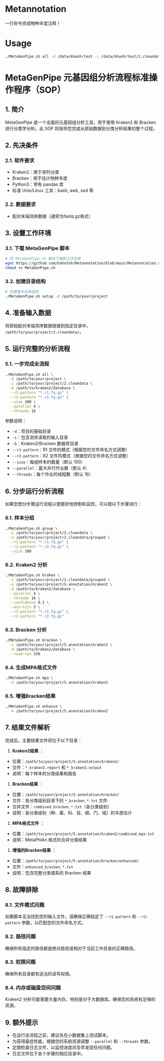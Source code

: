 # Metannotation

一行命令完成物种丰度注释！

# Usage

```bash
./MetaGenPipe.sh all -d /data/khanh/test -i /data/khanh/test/2.cleandata/ -b /public/database/kraken/kraken2/PlusPF/20241228 --r1-pattern ".un.1.fq.gz" --r2-pattern ".un.2.fq.gz" --size 1
```

# MetaGenPipe 元基因组分析流程标准操作程序（SOP）

## 1. 简介

MetaGenPipe 是一个全面的元基因组分析工具，用于使用 Kraken2 和 Bracken 进行分类学分析。此 SOP 将指导您完成从原始数据到分类分析结果的整个过程。

## 2. 先决条件

### 2.1. 软件要求

* Kraken2：用于序列分类
* Bracken：用于估计物种丰度
* Python3：带有 pandas 库
* 标准 Unix/Linux 工具：bash, awk, sed 等

### 2.2. 数据要求

* 配对末端测序数据（通常为fastq.gz格式）

## 3. 设置工作环境

### 3.1. 下载 MetaGenPipe 脚本

```bash
# 将 MetaGenPipe.sh 脚本下载到工作目录
wget https://github.com/hahntoh/Metannotation/blob/main/Metannotation.sh
chmod +x MetaGenPipe.sh
```

### 3.2. 创建目录结构

```bash
# 创建基本目录结构
./MetaGenPipe.sh setup -d /path/to/your/project
```

## 4. 准备输入数据

将原始配对末端测序数据链接到指定目录中， `/path/to/your/project/2.cleandata/`。

## 5. 运行完整的分析流程

### 5.1. 一步完成全流程

```bash
./MetaGenPipe.sh all \
  -d /path/to/your/project \
  -i /path/to/your/project/2.cleandata \
  -b /path/to/kraken2/database \
  --r1-pattern "*.r1.fq.gz" \
  --r2-pattern "*.r2.fq.gz" \
  --size 100 \
  --parallel 4 \
  --threads 16
```

参数说明：

* `-d`：项目的基础目录
* `-i`：包含测序读取的输入目录
* `-b`：Kraken2/Bracken 数据库目录
* `--r1-pattern`：R1 文件的模式（根据您的文件命名方式调整）
* `--r2-pattern`：R2 文件的模式（根据您的文件命名方式调整）
* `--size`：每组样本的数量（默认 100）
* `--parallel`：最大并行作业数（默认 4）
* `--threads`：每个作业的线程数（默认 16）

## 6. 分步运行分析流程

如果您想分步骤运行流程以便更好地控制和监控，可以按以下步骤进行：

### 6.1. 样本分组

```bash
./MetaGenPipe.sh group \
  -i /path/to/your/project/2.cleandata \
  -o /path/to/your/project/2.cleandata/grouped \
  --r1-pattern "*.r1.fq.gz" \
  --r2-pattern "*.r2.fq.gz" \
  --size 100
```

### 6.2. Kraken2 分析

```bash
./MetaGenPipe.sh kraken \
  -i /path/to/your/project/2.cleandata/grouped \
  -o /path/to/your/project/5.annotation/kraken2 \
  -d /path/to/kraken2/database \
  --parallel 4 \
  --threads 16 \
  --confidence 0.1 \
  --min-hits 3 \
  --r1-pattern "*.r1.fq.gz" \
  --r2-pattern "*.r2.fq.gz"
```

### 6.3. Bracken 分析

```bash
./MetaGenPipe.sh bracken \
  -i /path/to/your/project/5.annotation/kraken2 \
  -d /path/to/kraken2/database \
  --read-len 150
```

### 6.4. 生成MPA格式文件

```bash
./MetaGenPipe.sh mpa \
  -k /path/to/your/project/5.annotation/kraken2
```

### 6.5. 增强Bracken结果

```bash
./MetaGenPipe.sh enhance \
  -k /path/to/your/project/5.annotation/kraken2
```

## 7. 结果文件解析

完成后，主要结果文件将位于以下目录：

1. **Kraken2结果** ：

* 位置：`/path/to/your/project/5.annotation/kraken2/`
* 文件：`*_kraken2.report` 和 `*_kraken2.output`
* 说明：每个样本的分类结果和报告

1. **Bracken结果** ：

* 位置：`/path/to/your/project/5.annotation/bracken/`
* 文件：各分类级别目录下的 `*_bracken_*.txt` 文件
* 合并文件：`combined_bracken_*.txt`（各分类级别）
* 说明：各分类级别（种、属、科、目、纲、门、域）的丰度估计

1. **MPA格式文件** ：

* 位置：`/path/to/your/project/5.annotation/kraken2/combined_mpa.txt`
* 说明：MetaPhlAn 格式的合并分类结果

1. **增强的Bracken结果** ：

* 位置：`/path/to/your/project/5.annotation/bracken/enhanced/`
* 文件：`enhanced_bracken_*.txt`
* 说明：包含完整分类谱系的 Bracken 结果

## 8. 故障排除

### 8.1. 文件模式问题

如果脚本无法找到您的输入文件，请确保正确指定了 `--r1-pattern` 和 `--r2-pattern` 参数，以匹配您的文件命名方式。

### 8.2. 路径问题

确保所有指定的路径都是绝对路径或相对于当前工作目录的正确路径。

### 8.3. 权限问题

确保所有目录都有适当的读写权限。

### 8.4. 内存或磁盘空间问题

Kraken2 分析可能需要大量内存，特别是对于大数据库。确保您的系统有足够的资源。

## 9. 额外提示

* 在运行全流程之前，建议先在小数据集上测试脚本。
* 为获得最佳性能，根据您的系统资源调整 `--parallel` 和 `--threads` 参数。
* 定期检查日志文件，以监控进度并及早发现任何问题。
* 日志文件位于各个步骤的相应目录中。
